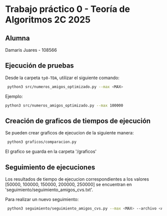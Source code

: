 
# Trabajo práctico 0 - Teoría de Algoritmos 2C 2025

## Alumna
 Damaris Juares - 108566

## Ejecución de pruebas
Desde la carpeta `tp0-TDA`, utilizar el siguiente comando:
```bash
 python3 src/numeros_amigos_optimizado.py --max <MAX>
```
Ejemplo:
```bash
python3 src/numeros_amigos_optimizado.py --max 100000
```

## Creación de graficos de tiempos de ejecución
Se pueden crear graficos de ejecucion de la siguiente manera:
```bash
 python3 graficos/comparacion.py 
```
El grafico se guarda en la carpeta '/graficos'

## Seguimiento de ejecuciones
Los resultados de tiempo de ejecucion correspondientes a los valores  [50000, 100000, 150000, 200000, 250000] se encuentran en 'seguimiento/seguimiento_amigos_cvs.txt'.

Para realizar un nuevo seguimiento:

```bash 
 python3 seguimiento/seguimiento_amigos_cvs.py --max <MAX> --archivo <Archivo> 
```

